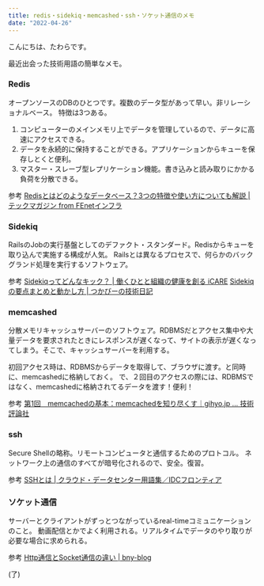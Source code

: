 ```yaml
---
title: redis・sidekiq・memcashed・ssh・ソケット通信のメモ
date: "2022-04-26"
---
```


こんにちは、たわらです。

最近出会った技術用語の簡単なメモ。

### Redis

オープンソースのDBのひとつです。複数のデータ型があって早い。非リレーショナルベース。
特徴は3つある。
1. コンピューターのメインメモリ上でデータを管理しているので、データに高速にアクセスできる。
2. データを永続的に保持することができる。アプリケーションからキューを保存しとくと便利。
3. マスター・スレーブ型レプリケーション機能。書き込みと読み取りにかかる負荷を分散できる。

参考
[Redisとはどのようなデータベース？3つの特徴や使い方についても解説 | テックマガジン from FEnetインフラ](https://www.fenet.jp/infla/column/%E6%9C%AA%E5%88%86%E9%A1%9E/redis%E3%81%A8%E3%81%AF%E3%81%A9%E3%81%AE%E3%82%88%E3%81%86%E3%81%AA%E3%83%87%E3%83%BC%E3%82%BF%E3%83%99%E3%83%BC%E3%82%B9%EF%BC%9F3%E3%81%A4%E3%81%AE%E7%89%B9%E5%BE%B4%E3%82%84%E4%BD%BF%E3%81%84/)

### Sidekiq

RailsのJobの実行基盤としてのデファクト・スタンダード。Redisからキューを取り込んで実施する構成が人気。
Railsとは異なるプロセスで、何らかのバックグランド処理を実行するソフトウェア。

参考
[Sidekiqってどんなキック？ | 働くひとと組織の健康を創る iCARE](https://dev.icare.jpn.com/dev_cat/sidekiq/)
[Sidekiqの要点まとめと動かし方 | つかびーの技術日記](http://tech-blog.tsukaby.com/archives/1519)

### memcashed
分散メモリキャッシュサーバーのソフトウェア。RDBMSだとアクセス集中や大量データを要求されたときにレスポンスが遅くなって、サイトの表示が遅くなってしまう。そこで、キャッシュサーバーを利用する。

初回アクセス時は、RDBMSからデータを取得して、ブラウザに渡す。と同時に、memcashedに格納しておく。
で、２回目のアクセスの際には、RDBMSではなく、memcashedに格納されてるデータを渡す！便利！

参考
[第1回　memcachedの基本：memcachedを知り尽くす｜gihyo.jp … 技術評論社](https://gihyo.jp/dev/feature/01/memcached/0001)

### ssh
Secure Shellの略称。リモートコンピュータと通信するためのプロトコル。
ネットワーク上の通信のすべてが暗号化されるので、安全。復習。

参考
[SSHとは | クラウド・データセンター用語集／IDCフロンティア](https://www.idcf.jp/words/ssh.html)

### ソケット通信
サーバーとクライアントがずっとつながっているreal-timeコミュニケーションのこと。
動画配信とかでよく利用される。リアルタイムでデータのやり取りが必要な場合に求められる。

参考
[Http通信とSocket通信の違い | bny-blog](https://bny64.github.io/2020/12/13/http-socket-jp/)

(了)